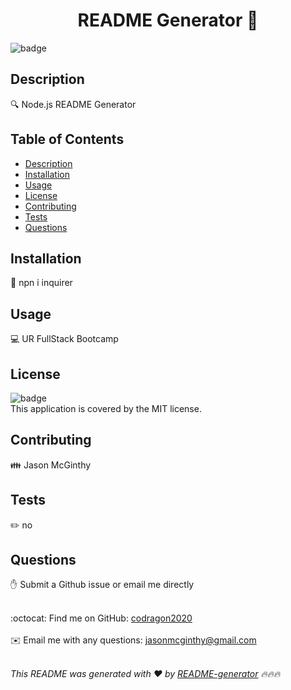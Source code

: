 
  <h1 align="center">README Generator 👋</h1>

  ![badge](https://img.shields.io/badge/license-MIT-brightgreen)<br />

  ## Description
🔍 Node.js README Generator

  ## Table of Contents
  - [Description](#description)
  - [Installation](#installation)
  - [Usage](#usage)
  - [License](#license)
  - [Contributing](#contributing)
  - [Tests](#tests)
  - [Questions](#questions)

  ## Installation
  💾 npn i inquirer

  ## Usage
  💻 UR FullStack Bootcamp

  ## License
  ![badge](https://img.shields.io/badge/license-MIT-brightgreen)
  <br />
  This application is covered by the MIT license. 

  ## Contributing
  👪 Jason McGinthy

  ## Tests
  ✏️ no

  ## Questions
  ✋ Submit a Github issue or email me directly<br />
  <br />

  :octocat: Find me on GitHub: [codragon2020](https://github.com/codragon2020)<br />
  <br />
  ✉️ Email me with any questions: jasonmcginthy@gmail.com<br /><br />

  _This README was generated with ❤️ by [README-generator](https://github.com/codragon2020/readme_generator) 🔥🔥🔥_


